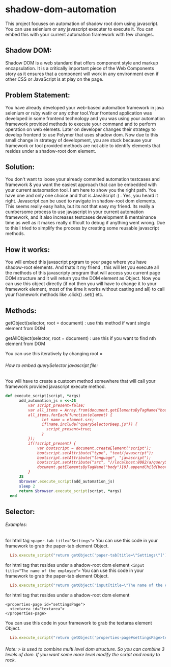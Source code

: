 # shadow-dom-automation
This project focuses on automation of shadow root dom using javascript. You can use selenium or any javascript executer to execute it. You can embed this with your current automation framework with few changes.

## Shadow DOM:
Shadow DOM is a web standard that offers component style and markup encapsulation. It is a critically important piece of the Web Components story as it ensures that a component will work in any environment even if other CSS or JavaScript is at play on the page.

## Problem Statement:
You have already developed your web-based automation framework in java selenium or ruby watir or any other tool.Your frontend application  was developed in some frontend technology and you was using your automation framework provided methods to execute your command and to perform operation on web elemets. Later on developer changes their strategy to develop frontend to use Polymer that uses shadow dom. 
Now due to this small change in strategy of development, you are stuck because your framework or tool provided methods are not able to identify elements that resides under a shadow-root dom element. 

## Solution:
You don't want to loose your already commited automation testcases and framework & you want the easiest approach that can be embedded with your current autaomation tool. I am here to show you the right path. You have one and only one choice and that is JavaScript :) . Yes, you heard it right. Javascript can be used to navigate in shadow-root dom elements.
This seems really easy haha, but its not that easy my friend. Its really a cumbersome process to use javascript in your current automation framework, and it also increases testcases development & mentainance time as well as it makes really difficult to debug if anything went wrong. 
Due to this I tried to simplify the process by creating some reusable javascript methods.

## How it works:
You will embed this javascript prgram to your page where you have shadow-root elements. And thats it my friend , this will let you execute all the methods of this javascripty program that will access you current page DOM structure and it will return you the DOM element as Object. Now you can use this object directly (if not then you will have to change it to your framework element, most of the time it works without casting and all) to call your framework methods like .click() .set() etc.

## Methods:
  getObject(selector, root = document) : use this method if want single element from DOM

  getAllObject(selector, root = document) : use this if you want to find nth element from DOM

You can use this iteratively by changing root = <your current dom>
  
###### How to embed querySelector javascript file:
  You will have to create a custoom method somewhere that will call your framework provided javascript execute method.
  
  ```ruby
  def execute_script(script, *args)
		add_automation_js = <<-JS
			var script_present=false;
			var all_items = Array.from(document.getElementsByTagName("body")[0].getElementsByTagName("script"));
			all_items.forEach(function(element) {
				  let name = element.src;
				  if(name.include("querySelectorDeep.js")) {
					script_present=true;
				  }
			});
			if(!script_present) {
				var bootscript = document.createElement("script");
				bootscript.setAttribute("type", "text/javascript");
				bootscript.setAttribute("language", "javascript");
				bootscript.setAttribute("src", "//localhost:8082/a/querySelectorDeep.js");
				document.getElementsByTagName("body")[0].appendChild(bootscript);
			}
		JS
		$browser.execute_script(add_automation_js)
		sleep 2
		return $browser.execute_script(script, *args)
	end
  ```
## Selector:
  ###### Examples: 
  for html tag ``` <paper-tab title="Settings"> ```
  You can use this code in your framework to grab the paper-tab element Object.
  ```ruby
    Lib.execute_script("return getObject('paper-tab[title=\"Settings\"]');")
  ```
  for html tag that resides under a shadow-root dom element ``` <input title="The name of the employee"> ```
  You can use this code in your framework to grab the paper-tab element Object.
  ```ruby
    Lib.execute_script("return getObject('input[title=\"The name of the employee\"]');")
  ```
  for html tag that resides under a shadow-root dom element 
  ``` 
  <properties-page id="settingsPage"> 
    <textarea id="textarea">
  </properties-page>
  ```
  You can use this code in your framework to grab the textarea element Object.
  ```ruby
    Lib.execute_script("return getObject('properties-page#settingsPage>textarea#textarea');")
  ```
  
  ###### Note: > is used to combine multi level dom structure. So you can combine 3 levels of dom. If you want some more level modify the script and ready to rock.
  
